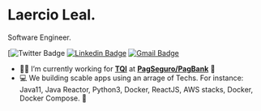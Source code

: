 # Laercio Leal. 
Software Engineer.

[![Twitter Badge](https://img.shields.io/twitter/url?style=social&url=https%3A%2F%2Ftwitter.com%2Flaercioloyal)
[![Linkedin Badge](https://img.shields.io/badge/LinkedIn-0077B5?style=for-the-badge&logo=linkedin&logoColor=white)](https://www.linkedin.com/in/laercioth/) 
[![Gmail Badge](https://img.shields.io/badge/Gmail-D14836?style=for-the-badge&logo=gmail&logoColor=white)](mailto:laercioth@gmail.com)

- 👨🏻‍ I’m currently working for **[TQI](https://www.tqi.com.br/en/home-en/)** at **[PagSeguro/PagBank](https://pagseguro.uol.com.br/)** :office:
- 💻 We building scable apps using an arrage of Techs. For instance: Java11, Java Reactor, Python3, Docker, ReactJS, AWS stacks, Docker, Docker Compose. 🚀



